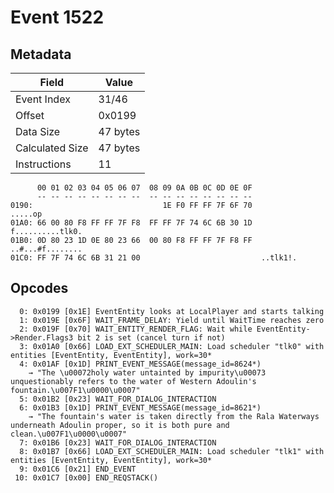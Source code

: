 # Event 1522

## Metadata

| Field           | Value    |
|-----------------|----------|
| Event Index     | 31/46    |
| Offset          | 0x0199   |
| Data Size       | 47 bytes |
| Calculated Size | 47 bytes |
| Instructions    | 11       |

```
      00 01 02 03 04 05 06 07  08 09 0A 0B 0C 0D 0E 0F
      -- -- -- -- -- -- -- --  -- -- -- -- -- -- -- --
0190:                             1E F0 FF FF 7F 6F 70           .....op
01A0: 66 00 80 F8 FF FF 7F F8  FF FF 7F 74 6C 6B 30 1D  f..........tlk0.
01B0: 0D 80 23 1D 0E 80 23 66  00 80 F8 FF FF 7F F8 FF  ..#...#f........
01C0: FF 7F 74 6C 6B 31 21 00                           ..tlk1!.        
```

## Opcodes

```
  0: 0x0199 [0x1E] EventEntity looks at LocalPlayer and starts talking
  1: 0x019E [0x6F] WAIT_FRAME_DELAY: Yield until WaitTime reaches zero
  2: 0x019F [0x70] WAIT_ENTITY_RENDER_FLAG: Wait while EventEntity->Render.Flags3 bit 2 is set (cancel turn if not)
  3: 0x01A0 [0x66] LOAD_EXT_SCHEDULER_MAIN: Load scheduler "tlk0" with entities [EventEntity, EventEntity], work=30*
  4: 0x01AF [0x1D] PRINT_EVENT_MESSAGE(message_id=8624*)
    → "The \u00072holy water untainted by impurity\u00073 unquestionably refers to the water of Western Adoulin's fountain.\u007F1\u0000\u0007"
  5: 0x01B2 [0x23] WAIT_FOR_DIALOG_INTERACTION
  6: 0x01B3 [0x1D] PRINT_EVENT_MESSAGE(message_id=8621*)
    → "The fountain's water is taken directly from the Rala Waterways underneath Adoulin proper, so it is both pure and clean.\u007F1\u0000\u0007"
  7: 0x01B6 [0x23] WAIT_FOR_DIALOG_INTERACTION
  8: 0x01B7 [0x66] LOAD_EXT_SCHEDULER_MAIN: Load scheduler "tlk1" with entities [EventEntity, EventEntity], work=30*
  9: 0x01C6 [0x21] END_EVENT
 10: 0x01C7 [0x00] END_REQSTACK()
```

